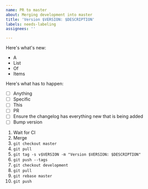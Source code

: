 ```yaml
---
name: PR to master
about: Merging development into master
title: 'Version $VERSION: $DESCRIPTION'
labels: needs-labeling
assignees: ''

---
```


Here's what's new:
- A
- List
- Of
- Items

Here's what has to happen:
- [ ] Anything
- [ ] Specific
- [ ] This
- [ ] PR
- [ ] Ensure the changelog has everything new that is being added
- [ ] Bump version
1. Wait for CI
1. Merge
1. `git checkout master`
1. `git pull`
1. `git tag -s v$VERSION -m "Version $VERSION: $DESCRIPTION"`
1. `git push --tags`
1. `git checkout development`
1. `git pull`
1. `git rebase master`
1. `git push`
